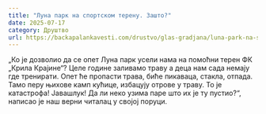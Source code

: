 ```yaml
---
title: "Луна парк на спортском терену. Зашто?"
date: 2025-07-17
category: Друштво
url: https://backapalankavesti.com/drustvo/glas-gradjana/luna-park-na-sportskom-terenu-zasto/
---
```


„Ко је дозволио да се опет Луна парк усели нама на помоћни терен ФК „Крила Крајине“? Целе године заливамо траву а деца нам сада немају где тренирати. Опет ће пропасти трава, биће пикаваца, стакла, отпада. Тамо перу њихове камп кућице, избацују отрове у траву. То је катастрофа! Јавашлук! Да ли неко узима паре што их је ту пустио?“, написао је наш верни читалац у својој поруци.
